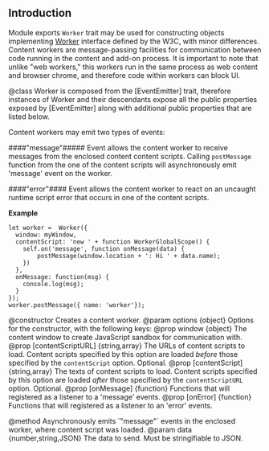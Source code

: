 <!-- contributed by Irakli Gozalishvili [gozala@mozilla.com] -->

Introduction
------------

Module exports `Worker` trait may be used for constructing objects
implementing [Worker] interface defined by the W3C, with minor differences.
Content workers are message-passing facilities for communication between
code running in the content and add-on process. It is important to note that
unlike "web workers," this workers run in the same process as web content and
browser chrome, and therefore code within workers can block UI.

[Worker]:http://www.w3.org/TR/workers/#worker

<api name="Worker">
@class
Worker is composed from the [EventEmitter] trait, therefore instances
of Worker and their descendants expose all the public properties
exposed by [EventEmitter] along with additional public properties that
are listed below.

Content workers may emit two types of events:

####"message"#####
Event allows the content worker to receive messages from the enclosed content
content scripts. Calling `postMessage` function from the one of the content
scripts will asynchronously emit 'message' event on the worker.

####"error"####
Event allows the content worker to react on an uncaught runtime script error
that occurs in one of the content scripts.

**Example**

    let worker =  Worker({
      window: myWindow,
      contentScript: 'new ' + function WorkerGlobalScope() {
        self.on('message', function onMessage(data) {
            postMessage(window.location + ': Hi ' + data.name);
        })
      },
      onMessage: function(msg) {
        console.log(msg);
      }
    });
    worker.postMessage({ name: 'worker'});

[EventEmitter]:#module/jetpack-core/events
<api name="Worker">
@constructor
Creates a content worker.
@param options {object}
Options for the constructor, with the following keys:
  @prop window {object}
    The content window to create JavaScript sandbox for communication with.
  @prop [contentScriptURL] {string,array}
    The URLs of content scripts to load.  Content scripts specified by this
    option are loaded *before* those specified by the `contentScript` option.
    Optional.
  @prop [contentScript] {string,array}
    The texts of content scripts to load.  Content scripts specified by this
    option are loaded *after* those specified by the `contentScriptURL` option.
    Optional.
  @prop [onMessage] {function}
    Functions that will registered as a listener to a 'message' events.
  @prop [onError] {function}
    Functions that will registered as a listener to an 'error' events.
</api>

<api name="postMessage">
@method
Asynchronously emits `"message"` events in the enclosed worker, where content
script was loaded.
@param data {number,string,JSON}
The data to send. Must be stringifiable to JSON.
</api>
</api>

